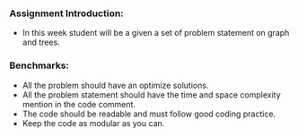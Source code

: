 ### Assignment Introduction: 
* In this week student will be a given a set of problem statement on graph and trees.

### Benchmarks: 
* All the problem should have an optimize solutions.
* All the problem statement should have the time and space complexity mention in the code comment.
* The code should be readable and must follow good coding practice.
* Keep the code as modular as you can.